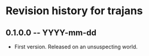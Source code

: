# Revision history for trajans

## 0.1.0.0 -- YYYY-mm-dd

* First version. Released on an unsuspecting world.
